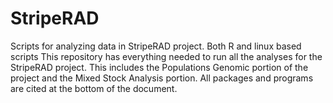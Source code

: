# StripeRAD
Scripts for analyzing data in StripeRAD project. Both R and linux based scripts
This repository has everything needed to run all the analyses for the StripeRAD project.
This includes the Populations Genomic portion of the project and the Mixed Stock Analysis portion.
All packages and programs are cited at the bottom of the document.
